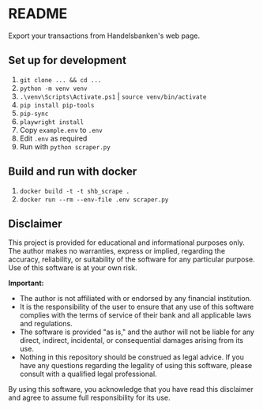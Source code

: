 # README

Export your transactions from Handelsbanken's web page.

## Set up for development

1. `git clone ... && cd ...`
1. `python -m venv venv`
1. `.\venv\Scripts\Activate.ps1` | `source venv/bin/activate`
1. `pip install pip-tools`
1. `pip-sync`
1. `playwright install`
1. Copy `example.env` to `.env`
1. Edit `.env` as required
1. Run with `python scraper.py`

## Build and run with docker

1. `docker build -t -t shb_scrape .`
1. `docker run --rm --env-file .env scraper.py`

## Disclaimer

This project is provided for educational and informational purposes only. The author makes no warranties, express or implied, regarding the accuracy, reliability, or suitability of the software for any particular purpose. Use of this software is at your own risk.

**Important:**

- The author is not affiliated with or endorsed by any financial institution.
- It is the responsibility of the user to ensure that any use of this software complies with the terms of service of their bank and all applicable laws and regulations.
- The software is provided "as is," and the author will not be liable for any direct, indirect, incidental, or consequential damages arising from its use.
- Nothing in this repository should be construed as legal advice. If you have any questions regarding the legality of using this software, please consult with a qualified legal professional.

By using this software, you acknowledge that you have read this disclaimer and agree to assume full responsibility for its use.

